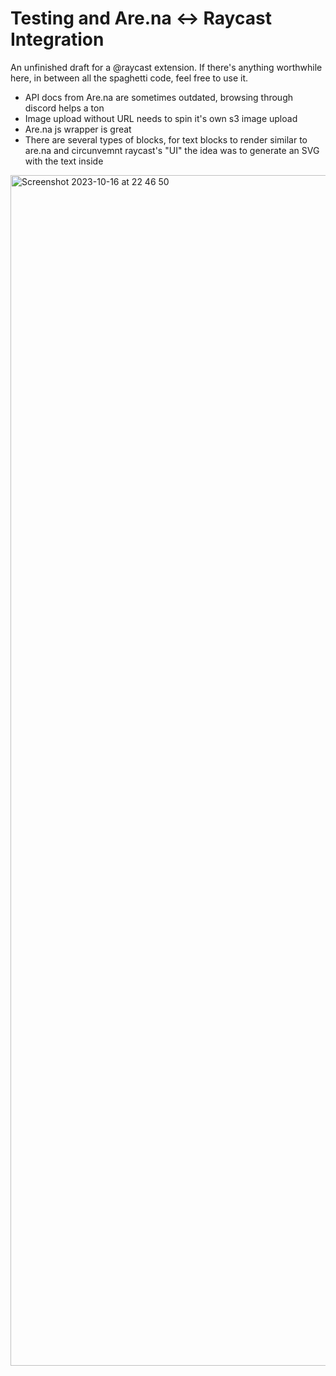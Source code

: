 # Testing and Are.na <-> Raycast Integration

An unfinished draft for a @raycast extension. If there's anything worthwhile here, in between all the spaghetti code, feel free to use it.

- API docs from Are.na are sometimes outdated, browsing through discord helps a ton
- Image upload without URL needs to spin it's own s3 image upload
- Are.na js wrapper is great
- There are several types of blocks, for text blocks to render similar to are.na and circunvemnt raycast's "UI" the idea was to generate an SVG with the text inside

<img width="1905" alt="Screenshot 2023-10-16 at 22 46 50" src="https://github.com/isabelsa/arena/assets/25415758/460f066d-7a78-43cf-968d-440399783c68">
